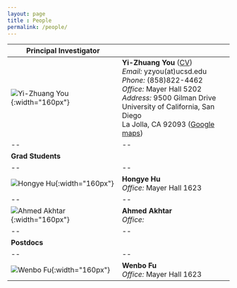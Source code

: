```yaml
--- 
layout: page 
title : People 
permalink: /people/
---
```


|**Principal Investigator**||
|--|--|
|![Yi-Zhuang You]({{site.baseurl}}/assets/img/photos/PI.png){:width="160px"}|**Yi-Zhuang You** ([CV]({{site.baseurl}}/YZYou/))<br>*Email:* yzyou(at)ucsd.edu<br>*Phone:* (858)822-4462<br>*Office:* Mayer Hall 5202<br>*Address:* 9500 Gilman Drive <br>University of California, San Diego <br>La Jolla, CA 92093 ([Google maps](https://www.google.com/maps/place/Mayer+Hall,+San+Diego,+CA/@32.876035,-117.2416914,17z))|
|--|--|
|**Grad Students**||
|--|--|
|![Hongye Hu]({{site.baseurl}}/assets/img/photos/HYHu.png){:width="160px"}|**Hongye Hu** <br>*Office:* Mayer Hall 1623|
|--|--|
|![Ahmed Akhtar]({{site.baseurl}}/assets/img/photos/AAkhtar.png){:width="160px"}|**Ahmed Akhtar** <br>*Office:* |
|--|--|
|**Postdocs**||
|--|--|
|![Wenbo Fu]({{site.baseurl}}/assets/img/photos/WBFu.png){:width="160px"}|**Wenbo Fu** <br>*Office:* Mayer Hall 1623|
